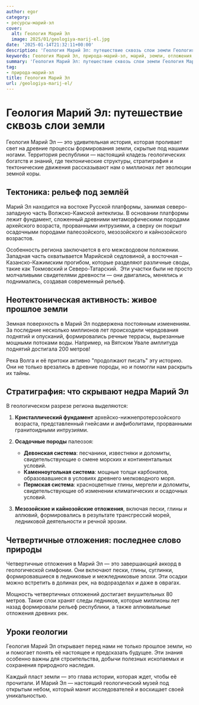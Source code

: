```yaml
---
author: egor
category:
- ресурсы-марий-эл
cover:
  alt: Геология Марий Эл
  image: 2025/01/geologiya-marij-el.jpg
date: '2025-01-14T21:32:11+00:00'
description: 'Геология Марий Эл: путешествие сквозь слои земли Геология Марий Эл — это удивительная история, которая проливает свет на древние процессы формирования...'
keywords: Геология Марий Эл, природа-марий-эл, марий, земли, отложения, геология, это, лет, рельеф, система, глины, слои, которая, древние, республики, настоящий, тектонические
summary: 'Геология Марий Эл: путешествие сквозь слои земли Геология Марий Эл — это удивительная история, которая проливает свет на древние процессы формирования...'
tag:
- природа-марий-эл
title: Геология Марий Эл
url: /geologiya-marij-el/
---
```


# Геология Марий Эл: путешествие сквозь слои земли

Геология Марий Эл — это удивительная история, которая проливает свет на древние процессы формирования земли, скрытые под нашими ногами. Территория республики — настоящий кладезь геологических богатств и знаний, где тектонические структуры, стратиграфия и тектонические движения рассказывают нам о миллионах лет эволюции земной коры.

## Тектоника: рельеф под землёй

Марий Эл находится на востоке Русской платформы, занимая северо-западную часть Волжско-Камской антеклизы. В основании платформы лежит фундамент, сложенный древними метаморфическими породами архейского возраста, прорванными интрузиями, а сверху он покрыт осадочными породами палеозойского, мезозойского и кайнозойского возрастов.

Особенность региона заключается в его межсводовом положении. Западная часть охватывается Марийской седловиной, а восточная – Казанско-Кажимским прогибом, которые разделяют различные своды, такие как Токмовский и Северо-Татарский.  Эти участки были не просто молчаливыми свидетелями древности — они двигались, менялись и поднимались, создавая современный рельеф.

## Неотектоническая активность: живое прошлое земли

Земная поверхность в Марий Эл подвержена постоянным изменениям. За последние несколько миллионов лет происходили чередования поднятий и опусканий, формировались речные террасы, вырезанные мощными потоками воды. Например, на Вятском Увале амплитуда поднятий достигала 200 метров!

Река Волга и её притоки активно "продолжают писать" эту историю. Они не только врезались в древние породы, но и помогли нам раскрыть их тайны.

## **Стратиграфия: что скрывают недра Марий Эл**

В геологическом разрезе региона выделяются:

1. **Кристаллический фундамент** архейско-нижнепротерозойского возраста, представленный гнейсами и амфиболитами, прорванными гранитоидными интрузиями.
1. **Осадочные породы** палеозоя:

   - **Девонская система**: песчаники, известняки и доломиты, свидетельствующие о смене морских и континентальных условий.
   - **Каменноугольная система**: мощные толщи карбонатов, образовавшиеся в условиях древнего мелководного моря.
   - **Пермская система**: красноцветные глины, мергели и доломиты, свидетельствующие об изменении климатических и осадочных условий.
1. **Мезозойские и кайнозойские отложения**, включая пески, глины и аллювий, формировались в результате трансгрессий морей, ледниковой деятельности и речной эрозии.

## Четвертичные отложения: последнее слово природы

Четвертичные отложения в Марий Эл — это завершающий аккорд в геологической симфонии. Они включают пески, глины, суглинки, формировавшиеся в ледниковые и межледниковые эпохи. Эти осадки можно встретить в долинах рек, на водоразделах и даже в оврагах.

Мощность четвертичных отложений достигает внушительных 80 метров. Такие слои хранят следы ледников, которые миллионы лет назад формировали рельеф республики, а также аллювиальные отложения древних рек.

## Уроки геологии

Геология Марий Эл открывает перед нами не только прошлое земли, но и помогает понять её настоящее и предсказать будущее. Эти знания особенно важны для строительства, добычи полезных ископаемых и сохранения природного наследия.

Каждый пласт земли — это глава истории, которая ждет, чтобы её прочитали. И Марий Эл — настоящий геологический музей под открытым небом, который манит исследователей и восхищает своей уникальностью.